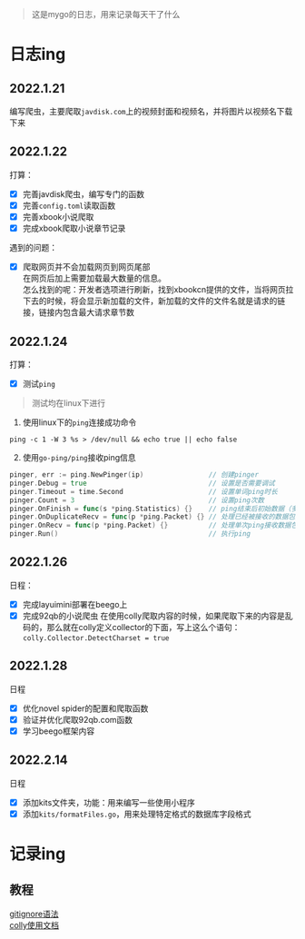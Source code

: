 > 这是mygo的日志，用来记录每天干了什么

# 日志ing

## 2022.1.21

编写爬虫，主要爬取`javdisk.com`上的视频封面和视频名，并将图片以视频名下载下来

## 2022.1.22
打算：  
- [x] 完善javdisk爬虫，编写专门的函数
- [x] 完善`config.toml`读取函数
- [x] 完善xbook小说爬取
- [x] 完成xbook爬取小说章节记录

遇到的问题：  
- [x] 爬取网页并不会加载网页到网页尾部  
在网页后加上需要加载最大数量的信息。  
怎么找到的呢：开发者选项进行刷新，找到xbookcn提供的文件，当将网页拉下去的时候，将会显示新加载的文件，新加载的文件的文件名就是请求的链接，链接内包含最大请求章节数

## 2022.1.24

打算：  
- [x] 测试`ping`  
>测试均在linux下进行  
1. 使用linux下的`ping`连接成功命令
```
ping -c 1 -W 3 %s > /dev/null && echo true || echo false
```
2. 使用`go-ping/ping`接收ping信息
```go
pinger, err := ping.NewPinger(ip)                // 创建pinger
pinger.Debug = true                              // 设置是否需要调试
pinger.Timeout = time.Second                     // 设置单词ping时长
pinger.Count = 3                                 // 设置ping次数
pinger.OnFinish = func(s *ping.Statistics) {}    // ping结束后初始数据（多次ping结果）
pinger.OnDuplicateRecv = func(p *ping.Packet) {} // 处理已经被接收的数据包又被ping接收
pinger.OnRecv = func(p *ping.Packet) {}          // 处理单次ping接收数据包
pinger.Run()                                     // 执行ping
```

## 2022.1.26

日程：  
- [x] 完成layuimini部署在beego上
- [x] 完成92qb的小说爬虫
在使用colly爬取内容的时候，如果爬取下来的内容是乱码的，那么就在colly定义collector的下面，写上这么个语句：`colly.Collector.DetectCharset = true`

## 2022.1.28

日程  
- [x] 优化novel spider的配置和爬取函数
- [x] 验证并优化爬取92qb.com函数
- [x] 学习beego框架内容

## 2022.2.14

日程
- [x] 添加kits文件夹，功能：用来编写一些使用小程序
- [x] 添加`kits/formatFiles.go`，用来处理特定格式的数据库字段格式
# 记录ing

## 教程
[gitignore语法](https://blog.csdn.net/qq_39109805/article/details/93379035)  
[colly使用文档](https://www.jianshu.com/p/cbe0f6aae5bf)